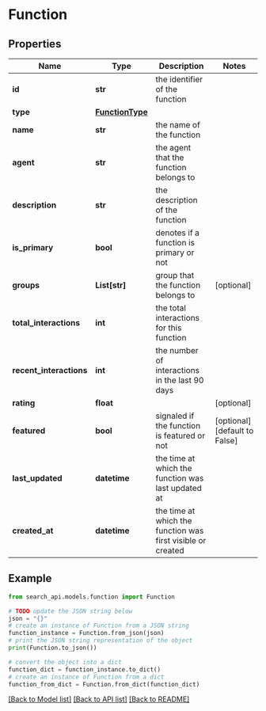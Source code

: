# Function


## Properties

Name | Type | Description | Notes
------------ | ------------- | ------------- | -------------
**id** | **str** | the identifier of the function | 
**type** | [**FunctionType**](FunctionType.md) |  | 
**name** | **str** | the name of the function | 
**agent** | **str** | the agent that the function belongs to | 
**description** | **str** | the description of the function | 
**is_primary** | **bool** | denotes if a function is primary or not | 
**groups** | **List[str]** | group that the function belongs to | [optional] 
**total_interactions** | **int** | the total interactions for this function | 
**recent_interactions** | **int** | the number of interactions in the last 90 days | 
**rating** | **float** |  | [optional] 
**featured** | **bool** | signaled if the function is featured or not | [optional] [default to False]
**last_updated** | **datetime** | the time at which the function was last updated at | 
**created_at** | **datetime** | the time at which the function was first visible or created | 

## Example

```python
from search_api.models.function import Function

# TODO update the JSON string below
json = "{}"
# create an instance of Function from a JSON string
function_instance = Function.from_json(json)
# print the JSON string representation of the object
print(Function.to_json())

# convert the object into a dict
function_dict = function_instance.to_dict()
# create an instance of Function from a dict
function_from_dict = Function.from_dict(function_dict)
```
[[Back to Model list]](../README.md#documentation-for-models) [[Back to API list]](../README.md#documentation-for-api-endpoints) [[Back to README]](../README.md)


